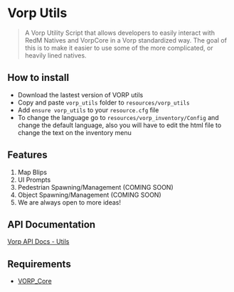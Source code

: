 # Vorp Utils 

> A Vorp Utility Script that allows developers to easily interact with RedM Natives and VorpCore in a Vorp standardized way. The goal of this is to make it easier to use some of the more complicated, or heavily lined natives.

## How to install
* Download the lastest version of VORP utils
* Copy and paste ```vorp_utils``` folder to ```resources/vorp_utils```
* Add ```ensure vorp_utils``` to your ```resource.cfg``` file
* To change the language go to ```resources/vorp_inventory/Config``` and change the default language, also you will have to edit the html file to change the text on the inventory menu

## Features
1. Map Blips
2. UI Prompts
3. Pedestrian Spawning/Management (COMING SOON)
4. Object Spawning/Management (COMING SOON)
5. We are always open to more ideas!

## API Documentation
[Vorp API Docs - Utils](https://outsider31000.github.io/VORP_API-docs/posts/utils)

## Requirements
- [VORP_Core](https://github.com/VORPCORE/vorp-core-lua)